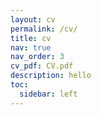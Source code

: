```yaml
---
layout: cv
permalink: /cv/
title: cv
nav: true
nav_order: 3
cv_pdf: CV.pdf
description: hello
toc:
  sidebar: left
---
```

